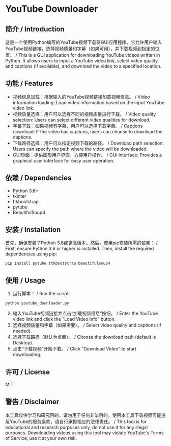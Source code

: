 
# YouTube Downloader

## 简介 / Introduction
这是一个使用Python编写的YouTube视频下载器GUI应用程序。它允许用户输入YouTube视频链接，选择视频质量和字幕（如果可用），并下载视频到指定的位置。 / This is a GUI application for downloading YouTube videos written in Python. It allows users to input a YouTube video link, select video quality and captions (if available), and download the video to a specified location.

## 功能 / Features
- 视频信息加载：根据输入的YouTube视频链接加载视频信息。 / Video information loading: Load video information based on the input YouTube video link.
- 视频质量选择：用户可以选择不同的视频质量进行下载。 / Video quality selection: Users can select different video qualities for download.
- 字幕下载：如果视频有字幕，用户可以选择下载字幕。 / Captions download: If the video has captions, users can choose to download the captions.
- 下载路径选择：用户可以指定视频下载的路径。 / Download path selection: Users can specify the path where the video will be downloaded.
- GUI界面：提供图形用户界面，方便用户操作。 / GUI interface: Provides a graphical user interface for easy user operation.

## 依赖 / Dependencies
- Python 3.6+
- tkinter
- ttkbootstrap
- pytube
- BeautifulSoup4

## 安装 / Installation
首先，确保安装了Python 3.6或更高版本。然后，使用pip安装所需的依赖： / First, ensure Python 3.6 or higher is installed. Then, install the required dependencies using pip:
```
pip install pytube ttkbootstrap beautifulsoup4
```

## 使用 / Usage
1. 运行脚本： / Run the script:
```
python youtube_downloader.py
```
2. 输入YouTube视频链接并点击“加载视频信息”按钮。 / Enter the YouTube video link and click the "Load Video Info" button.
3. 选择视频质量和字幕（如果需要）。 / Select video quality and captions (if needed).
4. 选择下载路径（默认为桌面）。 / Choose the download path (default is Desktop).
5. 点击“下载视频”开始下载。 / Click "Download Video" to start downloading.

## 许可 / License
MIT

## 警告 / Disclaimer
本工具仅供学习和研究目的，请勿用于任何非法目的。使用本工具下载视频可能违反YouTube的服务条款，请自行承担相应的法律责任。 / This tool is for educational and research purposes only, do not use it for any illegal purposes. Downloading videos using this tool may violate YouTube's Terms of Service, use it at your own risk.
